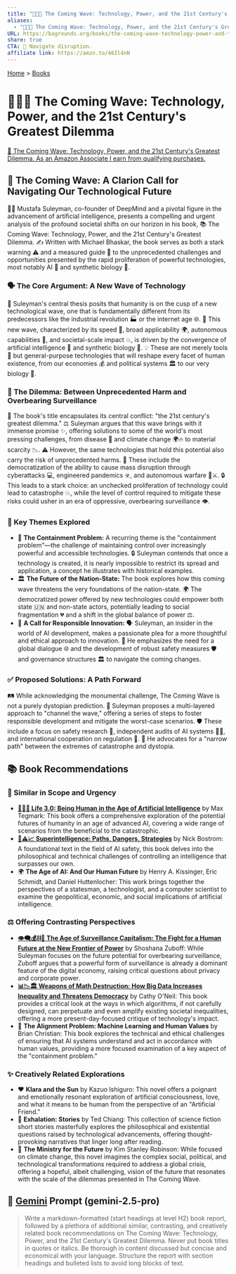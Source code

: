 ```yaml
---
title: "🌊🤖🤔 The Coming Wave: Technology, Power, and the 21st Century's Greatest Dilemma"
aliases:
  - "🌊🤖🤔 The Coming Wave: Technology, Power, and the 21st Century's Greatest Dilemma"
URL: https://bagrounds.org/books/the-coming-wave-technology-power-and-the-21st-centurys-greatest-dilemma
share: true
CTA: 🌊 Navigate disruption.
affiliate link: https://amzn.to/46Il4nN
---
```

[Home](../index.md) > [Books](./index.md)  
# 🌊🤖🤔 The Coming Wave: Technology, Power, and the 21st Century's Greatest Dilemma  
[🛒 The Coming Wave: Technology, Power, and the 21st Century's Greatest Dilemma. As an Amazon Associate I earn from qualifying purchases.](https://amzn.to/46Il4nN)  
  
## 🌊 The Coming Wave: A Clarion Call for Navigating Our Technological Future  
  
🧑‍💻 Mustafa Suleyman, co-founder of DeepMind and a pivotal figure in the advancement of artificial intelligence, presents a compelling and urgent analysis of the profound societal shifts on our horizon in his book, 📚 The Coming Wave: Technology, Power, and the 21st Century's Greatest Dilemma. ✍️ Written with Michael Bhaskar, the book serves as both a stark warning ⚠️ and a measured guide 🧭 to the unprecedented challenges and opportunities presented by the rapid proliferation of powerful technologies, most notably AI 🤖 and synthetic biology 🧬.  
  
### 🗣️ The Core Argument: A New Wave of Technology  
  
🌊 Suleyman's central thesis posits that humanity is on the cusp of a new technological wave, one that is fundamentally different from its predecessors like the industrial revolution 🏭 or the internet age 🌐. 🚀 This new wave, characterized by its speed 🚄, broad applicability 🌍, autonomous capabilities 🤖, and societal-scale impact 💥, is driven by the convergence of artificial intelligence 🤖 and synthetic biology 🧬. 💡 These are not merely tools 🧰 but general-purpose technologies that will reshape every facet of human existence, from our economies 💰 and political systems 🏛️ to our very biology 🌱.  
  
### 🤔 The Dilemma: Between Unprecedented Harm and Overbearing Surveillance  
  
📖 The book's title encapsulates its central conflict: "the 21st century's greatest dilemma." ⚖️ Suleyman argues that this wave brings with it immense promise ✨, offering solutions to some of the world's most pressing challenges, from disease 🦠 and climate change 🌍🔥 to material scarcity 📉. ⚠️ However, the same technologies that hold this potential also carry the risk of unprecedented harms. 🚨 These include the democratization of the ability to cause mass disruption through cyberattacks 💻, engineered pandemics ☣️, and autonomous warfare 🤖⚔️. 🔒 This leads to a stark choice: an unchecked proliferation of technology could lead to catastrophe 💥, while the level of control required to mitigate these risks could usher in an era of oppressive, overbearing surveillance 👁️.  
  
### 🔑 Key Themes Explored  
  
* 🚧 **The Containment Problem:** A recurring theme is the "containment problem"—the challenge of maintaining control over increasingly powerful and accessible technologies. 🔒 Suleyman contends that once a technology is created, it is nearly impossible to restrict its spread and application, a concept he illustrates with historical examples.  
* 🏛️ **The Future of the Nation-State:** The book explores how this coming wave threatens the very foundations of the nation-state. 🌍 The democratized power offered by new technologies could empower both state 🇺🇳 and non-state actors, potentially leading to social fragmentation 💔 and a shift in the global balance of power ⚖️.  
* 🌱 **A Call for Responsible Innovation:** 🗣️ Suleyman, an insider in the world of AI development, makes a passionate plea for a more thoughtful and ethical approach to innovation. 🙏 He emphasizes the need for a global dialogue 🌐 and the development of robust safety measures 🛡️ and governance structures 🏛️ to navigate the coming changes.  
  
### ✅ Proposed Solutions: A Path Forward  
  
🛤️ While acknowledging the monumental challenge, The Coming Wave is not a purely dystopian prediction. 🌈 Suleyman proposes a multi-layered approach to "channel the wave," offering a series of steps to foster responsible development and mitigate the worst-case scenarios. 🛡️ These include a focus on safety research 🔬, independent audits of AI systems 🕵️‍♂️, and international cooperation on regulation 🤝. 🤏 He advocates for a "narrow path" between the extremes of catastrophe and dystopia.  
  
## 📚  Book Recommendations  
  
### 🔎 Similar in Scope and Urgency  
  
* **[🧬👥💾 Life 3.0: Being Human in the Age of Artificial Intelligence](./life-3-0.md)** by Max Tegmark: This book offers a comprehensive exploration of the potential futures of humanity in an age of advanced AI, covering a wide range of scenarios from the beneficial to the catastrophic.  
* **[🤖⚠️📈 Superintelligence: Paths, Dangers, Strategies](./superintelligence-paths-dangers-strategies.md)** by Nick Bostrom: A foundational text in the field of AI safety, this book delves into the philosophical and technical challenges of controlling an intelligence that surpasses our own.  
* 🌍 **The Age of AI: And Our Human Future** by Henry A. Kissinger, Eric Schmidt, and Daniel Huttenlocher: This work brings together the perspectives of a statesman, a technologist, and a computer scientist to examine the geopolitical, economic, and social implications of artificial intelligence.  
  
### ⚖️ Offering Contrasting Perspectives  
  
* **[👁️‍🗨️💰⛓️👤 The Age of Surveillance Capitalism: The Fight for a Human Future at the New Frontier of Power](./the-age-of-surveillance-capitalism.md)** by Shoshana Zuboff: While Suleyman focuses on the future potential for overbearing surveillance, Zuboff argues that a powerful form of surveillance is already a dominant feature of the digital economy, raising critical questions about privacy and corporate power.  
* **[📊📉🏛️ Weapons of Math Destruction: How Big Data Increases Inequality and Threatens Democracy](./weapons-of-math-destruction-how-big-data-increases-inequality-and-threatens-democracy.md)** by Cathy O'Neil: This book provides a critical look at the ways in which algorithms, if not carefully designed, can perpetuate and even amplify existing societal inequalities, offering a more present-day-focused critique of technology's impact.  
* 🤝 **The Alignment Problem: Machine Learning and Human Values** by Brian Christian: This book explores the technical and ethical challenges of ensuring that AI systems understand and act in accordance with human values, providing a more focused examination of a key aspect of the "containment problem."  
  
### ✨ Creatively Related Explorations  
  
* ❤️ **Klara and the Sun** by Kazuo Ishiguro: This novel offers a poignant and emotionally resonant exploration of artificial consciousness, love, and what it means to be human from the perspective of an "Artificial Friend."  
* 🤔 **Exhalation: Stories** by Ted Chiang: This collection of science fiction short stories masterfully explores the philosophical and existential questions raised by technological advancements, offering thought-provoking narratives that linger long after reading.  
* 🌱 **The Ministry for the Future** by Kim Stanley Robinson: While focused on climate change, this novel imagines the complex social, political, and technological transformations required to address a global crisis, offering a hopeful, albeit challenging, vision of the future that resonates with the scale of the dilemmas presented in The Coming Wave.  
  
## 💬 [Gemini](../software/gemini.md) Prompt (gemini-2.5-pro)  
> Write a markdown-formatted (start headings at level H2) book report, followed by a plethora of additional similar, contrasting, and creatively related book recommendations on The Coming Wave: Technology, Power, and the 21st Century's Greatest Dilemma. Never put book titles in quotes or italics. Be thorough in content discussed but concise and economical with your language. Structure the report with section headings and bulleted lists to avoid long blocks of text.